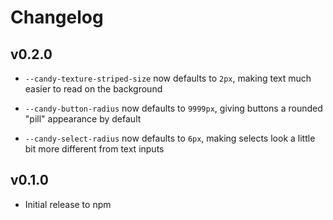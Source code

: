 # Changelog

## v0.2.0

- `--candy-texture-striped-size` now defaults to `2px`, making text much easier to read on the background

- `--candy-button-radius` now defaults to `9999px`, giving buttons a rounded "pill" appearance by default

- `--candy-select-radius` now defaults to `6px`, making selects look a little bit more different from text inputs

## v0.1.0

- Initial release to npm
